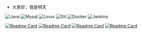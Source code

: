 
- 大家好，我是明天 

![Java](https://img.shields.io/badge/-JAVA-DCDCDC?style=flat&logo=java&logoColor=red)
![Mysql](https://img.shields.io/badge/-Mysql-F5DEB3?style=flat&logo=mysql&logoColor=blue)
![Linux](https://img.shields.io/badge/Linux-90EE90?style=style=flat-square&logo=linux&logoColor=black)
![Git](https://img.shields.io/badge/-Git-FFFFFF?style=flat&logo=git)
![Docker](https://img.shields.io/badge/-Docker-1E90FF?style=flat&logo=docker&logoColor=snow)
![Jenkins](https://img.shields.io/badge/Jenkins-6495ED?style=style=flat-square&logo=jenkins&logoColor=black)

<div align="center">
    <a href="https://github.com/slightlee">
        <img align="left" alt="" src="https://github-readme-stats.vercel.app/api?username=slightlee&show_icons=truee&include_all_commits=true&theme=dark"/>
    </a>
    <a href="https://github.com/slightlee">
        <img align="right" alt="" src="https://github-readme-stats.vercel.app/api/top-langs/?username=slightlee&layout=compact&show_icons=truee&include_all_commits=true&theme=dark&card_width=280" >
    </a>
</div>



[![Readme Card](https://github-readme-stats.vercel.app/api/pin/?username=slightlee&repo=springboot-demo&theme=dark)](https://github.com/slightlee/springboot-demo)
[![Readme Card](https://github-readme-stats.vercel.app/api/pin/?username=slightlee&repo=platform-boot&theme=dark)](https://github.com/slightlee/platform-boot)
[![Readme Card](https://github-readme-stats.vercel.app/api/pin/?username=slightlee&repo=cloud-demo&theme=dark)](https://github.com/slightlee/cloud-demo)
[![Readme Card](https://github-readme-stats.vercel.app/api/pin/?username=slightlee&repo=layui-Template&theme=dark)](https://github.com/slightlee/layui-Template)



<!-- GitHub Activity Graph 每日提交记录-->
<!---
<div align="center"><img src="https://activity-graph.herokuapp.com/graph?username=slightlee&theme=xcode" /></div>
--->
